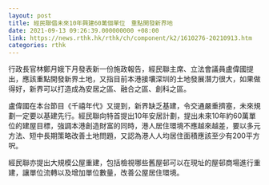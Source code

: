 ```yaml
---
layout: post
title: 經民聯倡未來10年興建60萬個單位　重點開發新界地
date: 2021-09-13 09:26:39.000000000 +08:00
link: https://news.rthk.hk/rthk/ch/component/k2/1610276-20210913.htm
categories: rthk
---
```


行政長官林鄭月娥下月發表新一份施政報告，經民聯主席、立法會議員盧偉國提出，應該重點開發新界土地，又指目前本港接壤深圳的土地發展潛力很大，如果做得好，新界可以打造成為安居之區、融合之區、創科之區。

盧偉國在本台節目《千禧年代》又提到，新界缺乏基建，令交通嚴重擠塞，未來規劃一定要以基建先行。經民聯向特首提出10年安居計劃，提出未來10年約60萬單位的建屋目標，強調本港創造財富的同時，港人居住環境不應越來越差，要以多元方法、短中長期策略改善土地問題，又認為港人人均居住面積應該至少有200平方呎。

經民聯亦提出大規模公屋重建，包括檢視哪些舊屋邨可以在現址的屋邨商場進行重建，讓單位流轉以及增加單位數量，改善公屋居住環境。
